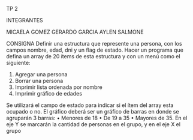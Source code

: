 TP 2

INTEGRANTES

MICAELA GOMEZ
GERARDO GARCIA
AYLEN SALMONE


CONSIGNA
Definir una estructura que represente una persona, con los campos nombre, edad, dni y un
flag de estado.
Hacer un programa que defina un array de 20 ítems de esta estructura y con un menú como el
siguiente:


 1. Agregar una persona 
 2. Borrar una persona 
 3. Imprimir lista ordenada por nombre
 4. Imprimir gráfico de edades 


Se utilizará el campo de estado para indicar si el ítem del array esta ocupado o no.
El gráfico deberá ser un gráfico de barras en donde se agruparán 3 barras:
• Menores de 18
• De 19 a 35
• Mayores de 35.
En el eje Y se marcarán la cantidad de personas en el grupo, y en el eje X el grupo
